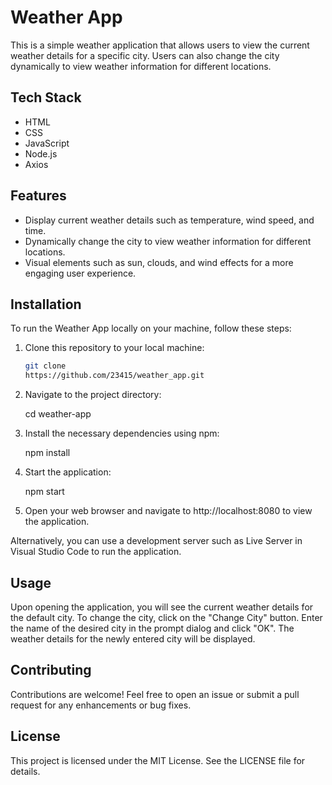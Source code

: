 # Weather App

This is a simple weather application that allows users to view the current weather details for a specific city. Users can also change the city dynamically to view weather information for different locations.

## Tech Stack

- HTML
- CSS
- JavaScript
- Node.js
- Axios

## Features

- Display current weather details such as temperature, wind speed, and time.
- Dynamically change the city to view weather information for different locations.
- Visual elements such as sun, clouds, and wind effects for a more engaging user experience.

## Installation

To run the Weather App locally on your machine, follow these steps:

1. Clone this repository to your local machine:

   ```bash
   git clone
   https://github.com/23415/weather_app.git
2. Navigate to the project directory:
 
   cd weather-app

3. Install the necessary dependencies using npm:

   npm install

4. Start the application:

   npm start

5. Open your web browser and navigate to http://localhost:8080 to view the application.

Alternatively, you can use a development server such as Live Server in Visual Studio Code to run the application.

## Usage
   
   Upon opening the application, you will see the current weather details for the default city.
   To change the city, click on the "Change City" button.
   Enter the name of the desired city in the prompt dialog and click "OK".
   The weather details for the newly entered city will be displayed.

## Contributing
   
   Contributions are welcome! Feel free to open an issue or submit a pull request for any enhancements or bug fixes.

## License

This project is licensed under the MIT License. See the LICENSE file for details.

